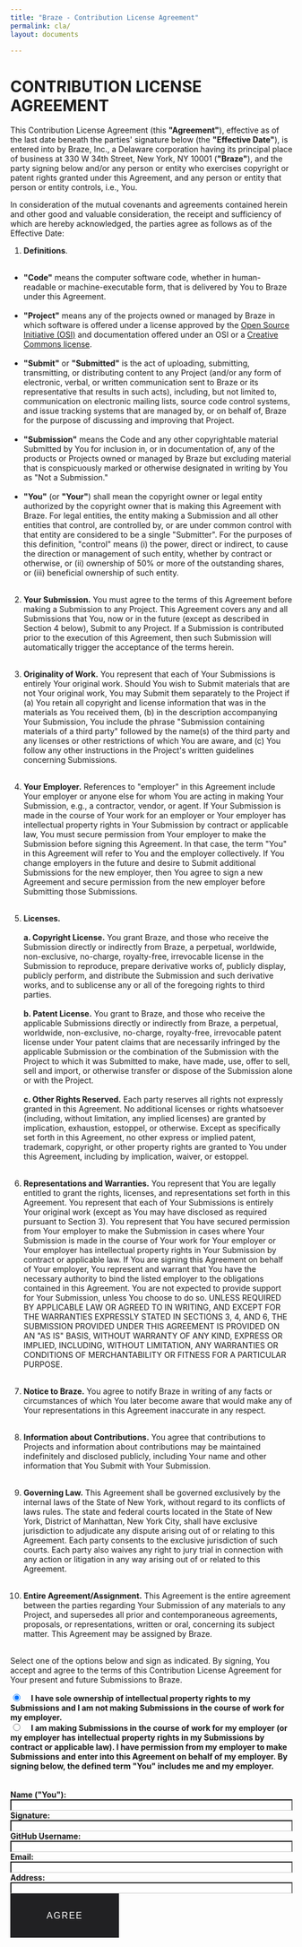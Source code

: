 ```yaml
---
title: "Braze - Contribution License Agreement"
permalink: cla/
layout: documents

---
```

# CONTRIBUTION LICENSE AGREEMENT

This Contribution License Agreement (this **"Agreement"**), effective as of the last date beneath the parties' signature below (the **"Effective Date"**), is entered into by Braze, Inc., a Delaware corporation having its principal place of business at 330 W 34th Street, New York, NY 10001 (**"Braze"**), and the party signing below and/or any person or entity who exercises copyright or patent rights granted under this Agreement, and any person or entity that person or entity controls, i.e., You.

In consideration of the mutual covenants and agreements contained herein and other good and valuable consideration, the receipt and sufficiency of which are hereby acknowledged, the parties agree as follows as of the Effective Date:

1. **Definitions**.<br><br>
  * **"Code"** means the computer software code, whether in human-readable or machine-executable form, that is delivered by You to Braze under this Agreement.<br><br>
  * **"Project"** means any of the projects owned or managed by Braze in which software is offered under a license approved by the [Open Source Initiative (OSI)](www.opensource.org) and documentation offered under an OSI or a [Creative Commons license](https://creativecommons.org/licenses).<br><br>
  * **"Submit"** or **"Submitted"** is the act of uploading, submitting, transmitting, or distributing content to any Project (and/or any form of electronic, verbal, or written communication sent to Braze or its representative that results in such acts), including, but not limited to, communication on electronic mailing lists, source code control systems, and issue tracking systems that are managed by, or on behalf of, Braze for the purpose of discussing and improving that Project.<br><br>
  * **"Submission"** means the Code and any other copyrightable material Submitted by You for inclusion in, or in documentation of, any of the products or Projects owned or managed by Braze but excluding material that is conspicuously marked or otherwise designated in writing by You as "Not a Submission."<br><br>
  * **"You"** (or **"Your"**) shall mean the copyright owner or legal entity authorized by the copyright owner that is making this Agreement with Braze. For legal entities, the entity making a Submission and all other entities that control, are controlled by, or are under common control with that entity are considered to be a single "Submitter". For the purposes of this definition, "control" means (i) the power, direct or indirect, to cause the direction or management of such entity, whether by contract or otherwise, or (ii) ownership of 50% or more of the outstanding shares, or (iii) beneficial ownership of such entity.<br><br>

2. **Your Submission.** You must agree to the terms of this Agreement before making a Submission to any Project. This Agreement covers any and all Submissions that You, now or in the future (except as described in Section 4 below), Submit to any Project. If a Submission is contributed prior to the execution of this Agreement, then such Submission will automatically trigger the acceptance of the terms herein.<br><br>

3. **Originality of Work.** You represent that each of Your Submissions is entirely Your original work. Should You wish to Submit materials that are not Your original work, You may Submit them separately to the Project if (a) You retain all copyright and license information that was in the materials as You received them, (b) in the description accompanying Your Submission, You include the phrase "Submission containing materials of a third party" followed by the name(s) of the third party and any licenses or other restrictions of which You are aware, and (c) You follow any other instructions in the Project's written guidelines concerning Submissions.<br><br>

4. **Your Employer.** References to "employer" in this Agreement include Your employer or anyone else for whom You are acting in making Your Submission, e.g., a contractor, vendor, or agent. If Your Submission is made in the course of Your work for an employer or Your employer has intellectual property rights in Your Submission by contract or applicable law, You must secure permission from Your employer to make the Submission before signing this Agreement. In that case, the term "You" in this Agreement will refer to You and the employer collectively. If You change employers in the future and desire to Submit additional Submissions for the new employer, then You agree to sign a new Agreement and secure permission from the new employer before Submitting those Submissions.<br><br>

5. **Licenses.**<br><br>
**a. Copyright License.** You grant Braze, and those who receive the Submission directly or indirectly from Braze, a perpetual, worldwide, non-exclusive, no-charge, royalty-free, irrevocable license in the Submission to reproduce, prepare derivative works of, publicly display, publicly perform, and distribute the Submission and such derivative works, and to sublicense any or all of the foregoing rights to third parties.<br><br>
**b. Patent License.** You grant to Braze, and those who receive the applicable Submissions directly or indirectly from Braze, a perpetual, worldwide, non-exclusive, no-charge, royalty-free, irrevocable patent license under Your patent claims that are necessarily infringed by the applicable Submission or the combination of the Submission with the Project to which it was Submitted to make, have made, use, offer to sell, sell and import, or otherwise transfer or dispose of the Submission alone or with the Project.<br><br>
**c. Other Rights Reserved.** Each party reserves all rights not expressly granted in this Agreement. No additional licenses or rights whatsoever (including, without limitation, any implied licenses) are granted by implication, exhaustion, estoppel, or otherwise. Except as specifically set forth in this Agreement, no other express or implied patent, trademark, copyright, or other property rights are granted to You under this Agreement, including by implication, waiver, or estoppel.<br><br>

6. **Representations and Warranties.** You represent that You are legally entitled to grant the rights, licenses, and representations set forth in this Agreement. You represent that each of Your Submissions is entirely Your original work (except as You may have disclosed as required pursuant to Section 3). You represent that You have secured permission from Your employer to make the Submission in cases where Your Submission is made in the course of Your work for Your employer or Your employer has intellectual property rights in Your Submission by contract or applicable law. If You are signing this Agreement on behalf of Your employer, You represent and warrant that You have the necessary authority to bind the listed employer to the obligations contained in this Agreement. You are not expected to provide support for Your Submission, unless You choose to do so. UNLESS REQUIRED BY APPLICABLE LAW OR AGREED TO IN WRITING, AND EXCEPT FOR THE WARRANTIES EXPRESSLY STATED IN SECTIONS 3, 4, AND 6, THE SUBMISSION PROVIDED UNDER THIS AGREEMENT IS PROVIDED ON AN "AS IS" BASIS, WITHOUT WARRANTY OF ANY KIND, EXPRESS OR IMPLIED, INCLUDING, WITHOUT LIMITATION, ANY WARRANTIES OR CONDITIONS OF MERCHANTABILITY OR FITNESS FOR A PARTICULAR PURPOSE.<br><br>

7. **Notice to Braze.** You agree to notify Braze in writing of any facts or circumstances of which You later become aware that would make any of Your representations in this Agreement inaccurate in any respect.<br><br>

8. **Information about Contributions.** You agree that contributions to Projects and information about contributions may be maintained indefinitely and disclosed publicly, including Your name and other information that You Submit with Your Submission.<br><br>

9. **Governing Law.** This Agreement shall be governed exclusively by the internal laws of the State of New York, without regard to its conflicts of laws rules. The state and federal courts located in the State of New York, District of Manhattan, New York City, shall have exclusive jurisdiction to adjudicate any dispute arising out of or relating to this Agreement. Each party consents to the exclusive jurisdiction of such courts. Each party also waives any right to jury trial in connection with any action or litigation in any way arising out of or related to this Agreement. <br><br>

10. **Entire Agreement/Assignment.** This Agreement is the entire agreement between the parties regarding Your Submission of any materials to any Project, and supersedes all prior and contemporaneous agreements, proposals, or representations, written or oral, concerning its subject matter. This Agreement may be assigned by Braze. <br><br>

Select one of the options below and sign as indicated. By signing, You accept and agree to the terms of this Contribution License Agreement for Your present and future Submissions to Braze.



<div id="cla_form_div">
<form id="cla_form" >
<input type="radio" name="type" value="personal" id="type_personal" checked="checked" /> <label for="type_personal">I have sole ownership of intellectual property rights to my Submissions and I am not making Submissions in the course of work for my employer. </label><br />
<input type="radio" name="type" value="employer" id="type_employer" /> <label for="type_employer" >I am making Submissions in the course of work for my employer (or my employer has intellectual property rights in my Submissions by contract or applicable law). I have permission from my employer to make Submissions and enter into this Agreement on behalf of my employer. By signing below, the defined term "You" includes me and my employer. </label><br />
<br /><br />
<label for="input_name"> Name ("You"):</label> <input type="text" value="" name="name" id="input_name" class="form-control" required="required" /> <br />
<label for="input_signature"> Signature:</label> <input type="text" value="" name="signature" id="input_signature" class="form-control" required="required" /> <br />
<label for="input_username"> GitHub Username:</label> <input type="text" value="" name="username" id="input_username" class="form-control" required="required" /> <br />
<label for="input_email"> Email:</label> <input type="email" value="" name="email" id="input_email" class="form-control" required="required" /> <br />
<label for="input_address"> Address:</label> <input type="text" value="" name="address" id="input_address" class="form-control" /> <br />

<span id="company_span">
<label for="input_company_name"> Company Name:</label> <input type="text" value="" name="company_name" id="input_company_name" class="form-control" /> <br />
<label for="input_by"> By:</label> <input type="text" value="" name="by" id="input_by" class="form-control"  /> <br />
<label for="input_title">Title:</label> <input type="text" value="" name="title" id="input_title" class="form-control" /> <br />
</span>
<button type="submit" name="Agree" value="Agree" class="btn btn-black" id="cla_agree" role="button"> Agree </button>
</form>
</div>
<div id="cla_thankyou" style="display:none;"><div class="row"><div class="col" id="cla_thankyou_msg"></div></div></div>

<style type="text/css">
#cla_form input[type='radio']{
  display: inline-block;
  margin-right: 15px;
}
#cla_form label {
  display: inline;
}


#cla_form input[type='text'],#cla_form input[type='email'] ,#cla_form input[type='date']  {
  border-bottom: 1px solid #ccc !important;
  width: 100%;
}
#cla_form  label {
 font-weight: bold;
}


.btn, input[type=submit] {
  display: inline-block;
  vertical-align: middle;
  font: inherit;
  text-align: center;
  margin: 0;
  cursor: pointer;
  font-size: 14px;
  font-size: 1rem;
  line-height: 1.4;
  font-family: Sailec W00 Bold, Arial, sans-serif;
  text-transform: uppercase;
  padding: 1.14286rem 2.85714rem;
  border-radius: 0;
  letter-spacing: .10714rem;
  white-space: normal;
  border: 2px solid #212123 !important;
  color: #212123;
  background-color: transparent;
  position: relative;
  z-index: 1;
  overflow: hidden;
  transition: color .3s cubic-bezier(.5, 0, .1, 1), border-color .3s cubic-bezier(.5, 0, .1, 1);
  will-change: color, border-color
}

@media (min-width:36em) {
  .btn, input[type=submit] {
    padding: 1.64286rem 3.92857rem
  }
}

.btn:before, input[type=submit]:before {
  content: "";
  position: absolute;
  top: 0;
  left: 0;
  z-index: -1;
  height: 100%;
  background-color: #212123;
  transform-origin: top right;
  width: 100%;
  transform: translate3d(-101%, 0, 0);
  transition: transform .3s cubic-bezier(.5, 0, .1, 1);
  will-change: transform
}

.btn:focus, .btn:hover, input[type=submit]:focus, input[type=submit]:hover {
  color: #fff
}

.btn:focus:before, .btn:hover:before, input[type=submit]:focus:before, input[type=submit]:hover:before {
  transform: translateZ(0)
}

.btn-black, input[type=submit] {
  color: #fff
}

.btn-black:before, input[type=submit]:before {
  background-color: #fff
}

.btn-black:after, input[type=submit]:after {
  content: "";
  position: absolute;
  top: 0;
  left: 0;
  z-index: -2;
  height: 100%;
  width: 100%;
  background-color: #212123
}

.btn-black:focus, .btn-black:hover, input[type=submit]:focus, input[type=submit]:hover {
  color: #212123
}

.btn-small {
  padding: 1.07143rem 1.78571rem !important
}
#company_span {
  display: none;
}
</style>
<script type="text/javascript">
  $(document).ready(function() {
    var sub_url = '{{ site.cla_url }}';
    var sub_key = 'N3cTZyz2ecLrAWfBJOzwJHOv47KD0PBX';
    $('#cla_form').submit(function(e) {
      var mform = $(this);
      e.preventDefault();
      $('#cla_form_div').hide();
      var url = sub_url;

      var jqxhr = $.ajax({
        url: url,
        method: "POST",
        data: 'synckey=' + sub_key + '&' + mform.serialize()
      }).done(function(r) {
        $('#cla_thankyou').fadeIn("slow");
        if (r['result'] == 'success') {
          $('#cla_thankyou_msg').html('<h3>Thanks for agreeing to the CLA.</h3>');
        }
        else {
          $('#cla_thankyou_msg').html('<h3>Sorry an error has occur.</h3>');
          $('#cla_form_div').fadeIn("slow");
        }
      });
    });


    $("input[name='type']").click(function(e) {
      var $this = $(this);
      if ($this.val() === 'personal') {
        $('#company_span').hide();
      }
      else {
        $('#company_span').show();
      }
    });
    $("#type_personal").trigger('click')
  });
</script>

